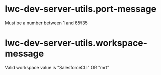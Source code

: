 # lwc-dev-server-utils.port-message

Must be a number between 1 and 65535

# lwc-dev-server-utils.workspace-message

Valid workspace value is "SalesforceCLI" OR "mrt"
